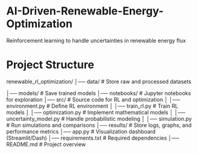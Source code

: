 # AI-Driven-Renewable-Energy-Optimization
Reinforcement learning to handle uncertainties in renewable energy flux

# Project Structure
renewable_rl_optimization/
│── data/                    # Store raw and processed datasets

│── models/                  # Save trained models
│── notebooks/               # Jupyter notebooks for exploration
│── src/                     # Source code for RL and optimization
│   │── environment.py       # Define RL environment
│   │── train_rl.py          # Train RL models
│   │── optimization.py      # Implement mathematical models
│   │── uncertainty_model.py # Handle probabilistic modeling
│   │── simulation.py        # Run simulations and comparisons
│── results/                 # Store logs, graphs, and performance metrics
│── app.py                   # Visualization dashboard (Streamlit/Dash)
│── requirements.txt         # Required dependencies
│── README.md                # Project overview

